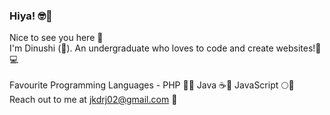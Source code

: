 ### Hiya! 🤓👋

<!--
**DinushiJayasekara/DinushiJayasekara** is a ✨ _special_ ✨ repository because its `README.md` (this file) appears on your GitHub profile.

Here are some ideas to get you started:

- 🔭 I’m currently working on ...
- 🌱 I’m currently learning ...
- 👯 I’m looking to collaborate on ...
- 🤔 I’m looking for help with ...
- 💬 Ask me about ...
- 📫 How to reach me: ...
- 😄 Pronouns: ...
- ⚡ Fun fact: ...
-->

Nice to see you here 🤗 <br>
I'm Dinushi (👩). An undergraduate who loves to code and create websites!👻💻 <br><br>
Favourite Programming Languages - PHP 🐘💙 Java ☕💚 JavaScript 🌕💜 <br>
Reach out to me at jkdrj02@gmail.com 🖤
